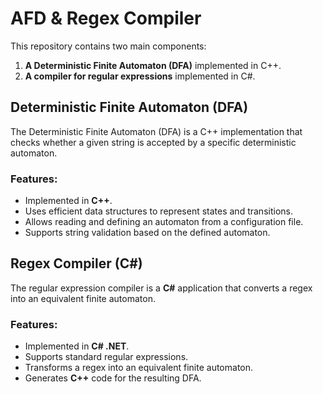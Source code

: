 # AFD & Regex Compiler

This repository contains two main components:

1. **A Deterministic Finite Automaton (DFA)** implemented in C++.
2. **A compiler for regular expressions** implemented in C#.

## Deterministic Finite Automaton (DFA)

The Deterministic Finite Automaton (DFA) is a C++ implementation that checks whether a given string is accepted by a specific deterministic automaton.

### Features:
- Implemented in **C++**.
- Uses efficient data structures to represent states and transitions.
- Allows reading and defining an automaton from a configuration file.
- Supports string validation based on the defined automaton.

## Regex Compiler (C#)

The regular expression compiler is a **C#** application that converts a regex into an equivalent finite automaton.

### Features:
- Implemented in **C# .NET**.
- Supports standard regular expressions.
- Transforms a regex into an equivalent finite automaton.
- Generates **C++** code for the resulting DFA.
